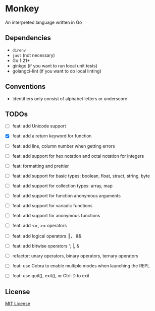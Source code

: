 # Monkey

An interpreted language written in Go

## Dependencies

+ `direnv`
+ `just` (not necessary)
+ Go 1.21+
+ ginkgo (if you want to run local unit tests)
+ golangci-lint (if you want to do local linting)

## Conventions

+ Identifiers only consist of alphabet letters or underscore

## TODOs

- [ ] feat: add Unicode support
- [x] feat: add a return keyword for function
- [ ] feat: add line, column number when getting errors
- [ ] feat: add support for hex notation and octal notation for integers
- [ ] feat: formatting and prettier
- [ ] feat: add support for basic types: boolean, float, struct, string, byte
- [ ] feat: add support for collection types: array, map
- [ ] feat: add support for function anonymous arguments
- [ ] feat: add support for variadic functions
- [ ] feat: add support for anonymous functions
- [ ] feat: add <=, >= operators
- [ ] feat: add logical operators ||， &&
- [ ] feat: add bitwise operators ^, |, &
- [ ] refactor: unary operators, binary operators, ternary operators
- [ ] feat: use Cobra to enable multiple modes when launching the REPL
- [ ] feat: use quit(), exit(), or Ctrl-D to exit







## License

[MIT License](./LICENSE)
